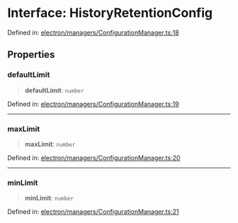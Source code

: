 # Interface: HistoryRetentionConfig

Defined in: [electron/managers/ConfigurationManager.ts:18](https://github.com/Nick2bad4u/Uptime-Watcher/blob/3cce0c3b352c8390536ca3c7399ece50a05faf18/electron/managers/ConfigurationManager.ts#L18)

## Properties

### defaultLimit

> **defaultLimit**: `number`

Defined in: [electron/managers/ConfigurationManager.ts:19](https://github.com/Nick2bad4u/Uptime-Watcher/blob/3cce0c3b352c8390536ca3c7399ece50a05faf18/electron/managers/ConfigurationManager.ts#L19)

***

### maxLimit

> **maxLimit**: `number`

Defined in: [electron/managers/ConfigurationManager.ts:20](https://github.com/Nick2bad4u/Uptime-Watcher/blob/3cce0c3b352c8390536ca3c7399ece50a05faf18/electron/managers/ConfigurationManager.ts#L20)

***

### minLimit

> **minLimit**: `number`

Defined in: [electron/managers/ConfigurationManager.ts:21](https://github.com/Nick2bad4u/Uptime-Watcher/blob/3cce0c3b352c8390536ca3c7399ece50a05faf18/electron/managers/ConfigurationManager.ts#L21)
